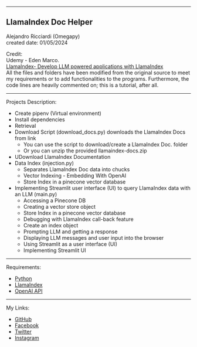 -----------------------------------------------------------------------------------------------------------------------------
LlamaIndex Doc Helper
-----------------------------------------------------------------------------------------------------------------------------

 Alejandro Ricciardi (Omegapy)  
 created date: 01/05/2024 

Credit:  
Udemy - Eden Marco.  
[LlamaIndex- Develop LLM powered applications with LlamaIndex](https://www.udemy.com/course/lamaindex/)  
All the files and folders have been modified from the original source to meet my requirements or to add functionalities to the programs. 
Furthermore, the code lines are heavily commented on; this is a tutorial, after all.

-----------------------------------------------------------------------------------------------------------------------------

Projects Description:  
- Create pipenv (Virtual environment) 
- Install dependencies
- Retrieval
- Download Script (download_docs.py) downloads the LlamaIndex Docs from link
    - You can use the script to download/create a LlamaIndex Doc. folder
    - Or you can unzip the provided llamaindex-docs.zip
- UDownload LlamaIndex Documentation
- Data Index (injection.py)
    - Separates LlamaIndex Doc data into chucks
    - Vector Indexing - Embedding With OpenAI
    - Store Index in a pinecone vector database
- Implementing Streamlit user interface (UI) to query LlamaIndex data with an LLM (main.py)
   - Accessing a Pinecone DB
   - Creating a vector store object
   - Store Index in a pinecone vector database
   - Debugging with LlamaIndex call-back feature
   - Create an index object
   - Prompting LLM and getting a response
   - Displaying LLM messages and user input into the browser
   - Using Streamlit as a user interface (UI)
   - Implementing Streamlit UI

-----------------------------------------------------------------------------------------------------------------------------

Requirements:  
- [Python](https://www.python.org/)   
- [LlamaIndex](https://www.llamaindex.ai/)  
- [OpenAI API](https://openai.com/)  

-----------------------------------------------------------------------------------------------------------------------------

My Links:   
- [GitHub](https://github.com/Omegapy)   
- [Facebook](https://www.facebook.com/profile.php?id=100089638857137)  
- [Twitter](https://twitter.com/RicciardiAlex)   
- [Instagram](https://www.instagram.com/alexomegapy/)   






